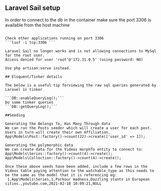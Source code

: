 ## Laravel Sail setup

In order to connect to the db in the container make sure the port 3306 is available from the host machine
``````

Check other applications running on port 3306
```lsof -i tcp:3306 ```

Laravel Sail no longer works and is not allowing connections to MySql for the root user. 
Access denied for user 'root'@'172.31.0.5' (using password: NO)  

Use php artisan:serve instead.

## Eloquent/Tinker details

The below is a useful tip forviewing the raw sql queries generated by Laravel in tinker

```DB::enableQueryLog();```
Do some tinker queries
```DB::getQueryLog();```

##Seeding

Generating the Belongs To, Has Many Through data
We can run the Posts seeder which will create a user for each post. Users in turn will create their own Affiliation.
App\Models\Post::factory()->count(22)->create(['user_id' => 1]);

Generating the polymorphic data 
We can create data for the Videos morphTo entity to connect to:
App\Models\Series::factory()->count(4)->create();
App\Models\Collection::factory()->count(4)->create();

Once these above seeds have been added, include a few rows in the Videos table paying attention to the watchable_type as this needs to be the same as the model that it is referencing eg:
 1,App\Models\Series,1,Parkour madness,Dazzling stunts in European cities.,youtube.com,2021-02-18 10:09:21,NULL